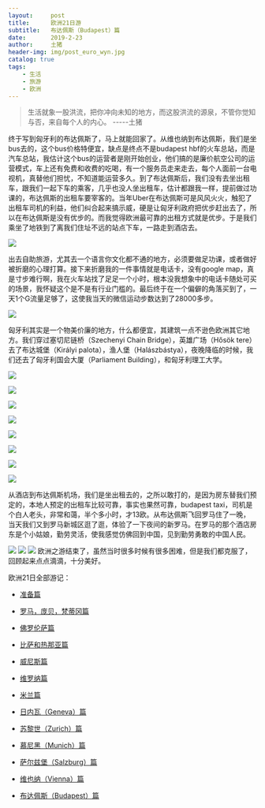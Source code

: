 ```yaml
---
layout:     post
title:      欧洲21日游
subtitle:   布达佩斯（Budapest）篇
date:       2019-2-23
author:     土猪
header-img: img/post_euro_wyn.jpg
catalog: true
tags:
    - 生活
    - 旅游
    - 欧洲
---
```


> 生活就象一股洪流，把你冲向未知的地方，而这股洪流的源泉，不管你觉知与否，来自每个人的内心。 
> -----土猪







终于写到匈牙利的布达佩斯了，马上就能回家了。从维也纳到布达佩斯，我们是坐bus去的，这个bus价格特便宜，缺点是终点不是budapest hbf的火车总站，而是汽车总站，我估计这个bus的运营者是刚开始创业，他们搞的是廉价航空公司的运营模式，车上还有免费和收费的吃喝，有一个服务员走来走去，每个人面前一台电视机，真替他们担忧，不知道能运营多久。到了布达佩斯后，我们没有去坐出租车，跟我们一起下车的乘客，几乎也没人坐出租车，估计都跟我一样，提前做过功课的，布达佩斯的出租车要宰客的。当年Uber在布达佩斯可是风风火火，触犯了出租车司机的利益，他们纠合起来搞示威，硬是让匈牙利政府把优步赶出去了，所以在布达佩斯是没有优步的。而我觉得欧洲最可靠的出租方式就是优步。于是我们乘坐了地铁到了离我们住址不远的站点下车，一路走到酒店去。


![](https://cdn.steemitimages.com/DQmenrzocyeiy2QQJniKwCd2PmUu4XcsCQ3zqeQtTwtKnKL/image.png)


出去自助旅游，尤其去一个语言你文化都不通的地方，必须要做足功课，或者做好被折磨的心理打算。接下来折磨我的一件事情就是电话卡，没有google map，真是寸步难行啊，我在火车站找了足足一个小时，根本没我想象中的电话卡随处可买的场景，我怀疑这个是不是有行业门槛的。最后终于在一个偏僻的角落买到了，一天1个G流量足够了，这使我当天的微信运动步数达到了28000多步。


![](https://cdn.steemitimages.com/DQmehDLCxEFTu2H9YH7gUhEZ8ySeKWP8F5SKbzYPA5bJQaU/image.png)


匈牙利其实是一个物美价廉的地方，什么都便宜，其建筑一点不逊色欧洲其它地方。我们穿过塞切尼链桥（Szechenyi Chain Bridge），英雄广场（Hősök tere）去了布达城堡（Királyi palota），渔人堡（Halászbástya），夜晚降临的时候，我们还去了匈牙利国会大厦（Parliament Building），和匈牙利理工大学。

![](https://cdn.steemitimages.com/DQmUASpZxP6Ga9VcgSVYGKMsB87hb6JkTSW18pqPpiaRogj/image.png)

![](https://cdn.steemitimages.com/DQmQy9edqSQgCHVPfYLzyGLbDhgFqYq9JwrtBTEWuoNMppu/image.png)

![](https://cdn.steemitimages.com/DQmcNmqKNXQvfU1fuMPVcviTqGWo1vqMzkvrvURJEgYm8tM/image.png)

![](https://cdn.steemitimages.com/DQmPFP1S8tvY2aySgaossGWZPtq4v3CQEo6J3zCTe1n3Qxr/image.png)

![](https://cdn.steemitimages.com/DQmavbxkAuf9fgBHu5e7d8DJLcwQ1C3eFottFu28Y8BkDa5/image.png)

![](https://cdn.steemitimages.com/DQmQ3ej1qrwb9PHotXP3bWuEaHpjXVmz6Gbr8jDTi7ev5sG/image.png)


![](https://cdn.steemitimages.com/DQmbdoe4nADzqxNTXk2pZfrL7SzJrsP3iKoaGk3jKvmYvbU/image.png)

![](https://cdn.steemitimages.com/DQmUdx116RJ5zZjivzjQ6Yu1SMxmNSbRkMba142uLA3EcjF/image.png)

从酒店到布达佩斯机场，我们是坐出租去的，之所以敢打的，是因为房东替我们预定的，本地人预定的出租车比较可靠，事实也果然可靠，budapest taxi，司机是个白人老头，非常和蔼，半个多小时，才13欧。从布达佩斯飞回罗马住了一晚，当天我们又到罗马新城区逛了逛，体验了一下夜间的新罗马。在罗马的那个酒店房东是个小姑娘，勤劳灵活，使我感觉仿佛回到中国，见到勤劳勇敢的中国人民。


![](https://cdn.steemitimages.com/DQmU663hEzWM74DHiC3824WnUV3znYRJyMCCoJjHoUczHY3/image.png)
![](https://cdn.steemitimages.com/DQmRK2ndeBk5A11UdzUzwMEx2PuVkhdjDa92tDb8qgFzmBz/image.png)
![](https://cdn.steemitimages.com/DQmWhCWJDwjT2gwd1QWXpRttWqU7CWDgQseJipUSu4tEYMM/image.png)
欧洲之游结束了，虽然当时很多时候有很多困难，但是我们都克服了，回顾起来点点滴滴，十分美好。



欧洲21日全部游记：


- 
  [准备篇](http://livinginau.life/2019/02/22/%E6%AC%A7%E6%B4%B221%E6%97%A5%E6%B8%B8%E5%87%86%E5%A4%87%E7%AF%87/)


- 
  [罗马，庞贝，梵蒂冈篇](http://livinginau.life/2019/02/22/%E6%AC%A7%E6%B4%B221%E6%97%A5%E6%B8%B8%E7%BD%97%E9%A9%AC%E5%BA%9E%E8%B4%9D%E6%A2%B5%E8%92%82%E5%86%88%E7%AF%87/)
- 
  [佛罗伦萨篇](http://livinginau.life/2019/02/23/%E6%AC%A7%E6%B4%B221%E6%97%A5%E6%B8%B8%E4%BD%9B%E7%BD%97%E4%BC%A6%E8%90%A8%E7%AF%87/)

- 
  [比萨和热那亚篇](http://livinginau.life/2019/02/23/%E6%AC%A7%E6%B4%B221%E6%97%A5%E6%B8%B8%E6%AF%94%E8%90%A8%E5%92%8C%E7%83%AD%E9%82%A3%E4%BA%9A%E7%AF%87/)

- 
  [威尼斯篇](http://livinginau.life/2019/02/23/%E6%AC%A7%E6%B4%B221%E6%97%A5%E6%B8%B8%E5%A8%81%E5%B0%BC%E6%96%AF%E7%AF%87/)

- 
  [维罗纳篇](http://livinginau.life/2019/02/23/%E6%AC%A7%E6%B4%B221%E6%97%A5%E6%B8%B8%E7%BB%B4%E7%BD%97%E7%BA%B3%E7%AF%87/)

- 
  [米兰篇](http://livinginau.life/2019/02/23/%E6%AC%A7%E6%B4%B221%E6%97%A5%E6%B8%B8%E7%B1%B3%E5%85%B0%E7%AF%87/)

- 
  [日内瓦（Geneva）篇](http://livinginau.life/2019/02/23/%E6%AC%A7%E6%B4%B221%E6%97%A5%E6%B8%B8%E6%97%A5%E5%86%85%E7%93%A6%E7%AF%87/)

- 
  [苏黎世（Zurich）篇](http://livinginau.life/2019/02/23/%E6%AC%A7%E6%B4%B221%E6%97%A5%E6%B8%B8%E8%8B%8F%E9%BB%8E%E4%B8%96%E7%AF%87/)

- 
  [慕尼黑（Munich）篇](http://livinginau.life/2019/02/23/%E6%AC%A7%E6%B4%B221%E6%97%A5%E6%85%95%E5%B0%BC%E9%BB%91%E7%AF%87/)

- 
  [萨尔兹堡（Salzburg）篇](http://livinginau.life/2019/02/23/%E6%AC%A7%E6%B4%B221%E6%97%A5%E8%90%A8%E5%B0%94%E5%85%B9%E5%A0%A1%E7%AF%87/)

- 
  [维也纳（Vienna）篇](http://livinginau.life/2019/02/23/%E6%AC%A7%E6%B4%B221%E6%97%A5%E6%B8%B8%E7%BB%B4%E4%B9%9F%E7%BA%B3%E7%AF%87/)


- 
  [布达佩斯（Budapest）篇](http://livinginau.life/2019/02/23/%E6%AC%A7%E6%B4%B221%E6%97%A5%E6%B8%B8%E5%B8%83%E8%BE%BE%E4%BD%A9%E6%96%AF%E7%AF%87/)